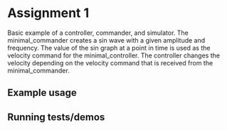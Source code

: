 # Assignment 1

Basic example of a controller, commander, and simulator. The minimal_commander creates a sin wave with a given amplitude and frequency. The value of the sin graph at a point in time is used as the velocity command for the minimal_controller. The controller changes the velocity depending on the velocity command that is received from the minimal_commander.

## Example usage

## Running tests/demos